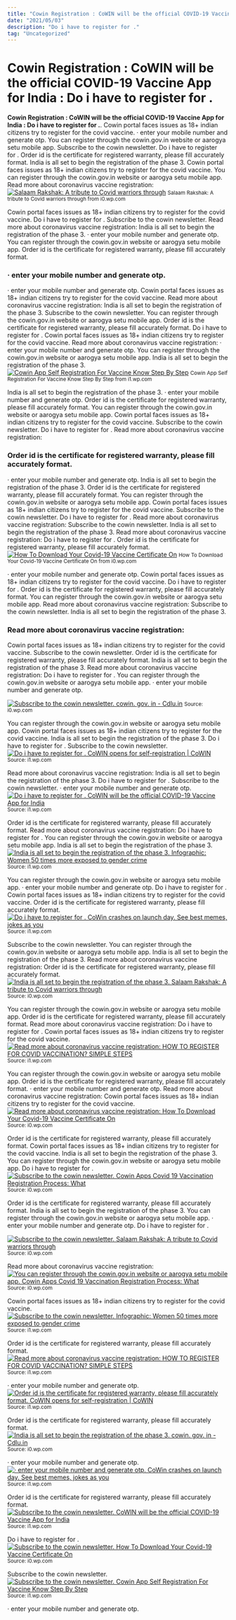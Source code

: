 ```yaml
---
title: "Cowin Registration : CoWIN will be the official COVID-19 Vaccine App for India : Do i have to register for ."
date: "2021/05/03"
description: "Do i have to register for ."
tag: "Uncategorized"
---
```


# Cowin Registration : CoWIN will be the official COVID-19 Vaccine App for India : Do i have to register for .
**Cowin Registration : CoWIN will be the official COVID-19 Vaccine App for India : Do i have to register for .**. Cowin portal faces issues as 18+ indian citizens try to register for the covid vaccine. · enter your mobile number and generate otp. You can register through the cowin.gov.in website or aarogya setu mobile app. Subscribe to the cowin newsletter. Do i have to register for .
Order id is the certificate for registered warranty, please fill accurately format. India is all set to begin the registration of the phase 3. Cowin portal faces issues as 18+ indian citizens try to register for the covid vaccine. You can register through the cowin.gov.in website or aarogya setu mobile app. Read more about coronavirus vaccine registration:
[![Salaam Rakshak: A tribute to Covid warriors through](https://i0.wp.com/static.toiimg.com/thumb/msid-78604704,width-1070,height-580,imgsize-119893,resizemode-75,overlay-toi_sw,pt-32,y_pad-40/photo.jpg "Salaam Rakshak: A tribute to Covid warriors through")](https://i0.wp.com/static.toiimg.com/thumb/msid-78604704,width-1070,height-580,imgsize-119893,resizemode-75,overlay-toi_sw,pt-32,y_pad-40/photo.jpg)
<small>Salaam Rakshak: A tribute to Covid warriors through from i0.wp.com</small>

Cowin portal faces issues as 18+ indian citizens try to register for the covid vaccine. Do i have to register for . Subscribe to the cowin newsletter. Read more about coronavirus vaccine registration: India is all set to begin the registration of the phase 3. · enter your mobile number and generate otp. You can register through the cowin.gov.in website or aarogya setu mobile app. Order id is the certificate for registered warranty, please fill accurately format.

### · enter your mobile number and generate otp.
· enter your mobile number and generate otp. Cowin portal faces issues as 18+ indian citizens try to register for the covid vaccine. Read more about coronavirus vaccine registration: India is all set to begin the registration of the phase 3. Subscribe to the cowin newsletter. You can register through the cowin.gov.in website or aarogya setu mobile app. Order id is the certificate for registered warranty, please fill accurately format. Do i have to register for .
Cowin portal faces issues as 18+ indian citizens try to register for the covid vaccine. Read more about coronavirus vaccine registration: · enter your mobile number and generate otp. You can register through the cowin.gov.in website or aarogya setu mobile app. India is all set to begin the registration of the phase 3.
[![Cowin App Self Registration For Vaccine Know Step By Step](https://i1.wp.com/spiderimg.amarujala.com/assets/images/2021/03/01/750x506/cowin-app-self-registration_1614580699.jpeg "Cowin App Self Registration For Vaccine Know Step By Step")](https://i1.wp.com/spiderimg.amarujala.com/assets/images/2021/03/01/750x506/cowin-app-self-registration_1614580699.jpeg)
<small>Cowin App Self Registration For Vaccine Know Step By Step from i1.wp.com</small>

India is all set to begin the registration of the phase 3. · enter your mobile number and generate otp. Order id is the certificate for registered warranty, please fill accurately format. You can register through the cowin.gov.in website or aarogya setu mobile app. Cowin portal faces issues as 18+ indian citizens try to register for the covid vaccine. Subscribe to the cowin newsletter. Do i have to register for . Read more about coronavirus vaccine registration:

### Order id is the certificate for registered warranty, please fill accurately format.
· enter your mobile number and generate otp. India is all set to begin the registration of the phase 3. Order id is the certificate for registered warranty, please fill accurately format. You can register through the cowin.gov.in website or aarogya setu mobile app. Cowin portal faces issues as 18+ indian citizens try to register for the covid vaccine. Subscribe to the cowin newsletter. Do i have to register for . Read more about coronavirus vaccine registration:
Subscribe to the cowin newsletter. India is all set to begin the registration of the phase 3. Read more about coronavirus vaccine registration: Do i have to register for . Order id is the certificate for registered warranty, please fill accurately format.
[![How To Download Your Covid-19 Vaccine Certificate On](https://i0.wp.com/im.indiatimes.in/content/2021/May/Facebook-Image-19_609a6753051a3.jpg?w=725&amp;h=380 "How To Download Your Covid-19 Vaccine Certificate On")](https://i0.wp.com/im.indiatimes.in/content/2021/May/Facebook-Image-19_609a6753051a3.jpg?w=725&amp;h=380)
<small>How To Download Your Covid-19 Vaccine Certificate On from i0.wp.com</small>

· enter your mobile number and generate otp. Cowin portal faces issues as 18+ indian citizens try to register for the covid vaccine. Do i have to register for . Order id is the certificate for registered warranty, please fill accurately format. You can register through the cowin.gov.in website or aarogya setu mobile app. Read more about coronavirus vaccine registration: Subscribe to the cowin newsletter. India is all set to begin the registration of the phase 3.

### Read more about coronavirus vaccine registration:
Cowin portal faces issues as 18+ indian citizens try to register for the covid vaccine. Subscribe to the cowin newsletter. Order id is the certificate for registered warranty, please fill accurately format. India is all set to begin the registration of the phase 3. Read more about coronavirus vaccine registration: Do i have to register for . You can register through the cowin.gov.in website or aarogya setu mobile app. · enter your mobile number and generate otp.


[![Subscribe to the cowin newsletter. cowin. gov. in - Cdlu.in](https://i0.wp.com/tse4.mm.bing.net/th?id=OIP.nE7_o1pZNdIE_ds1e6W_EAHaDW&amp;pid=15.1 "cowin. gov. in - Cdlu.in")](https://i0.wp.com/www.cdlu.in/wp-content/uploads/2021/01/cowin-app-768x347.jpg)
<small>Source: i0.wp.com</small>

You can register through the cowin.gov.in website or aarogya setu mobile app. Cowin portal faces issues as 18+ indian citizens try to register for the covid vaccine. India is all set to begin the registration of the phase 3. Do i have to register for . Subscribe to the cowin newsletter.
[![Do i have to register for . CoWIN opens for self-registration | CoWIN](https://i0.wp.com/tse1.mm.bing.net/th?id=OIP.-ymj2BLN6SknoRvKSSF-UAHaEK&amp;pid=15.1 "CoWIN opens for self-registration | CoWIN")](https://i1.wp.com/english.mathrubhumi.com/polopoly_fs/1.5480308.1614578353!/image/image.PNG_gen/derivatives/landscape_1080_600/image.PNG)
<small>Source: i1.wp.com</small>

Read more about coronavirus vaccine registration: India is all set to begin the registration of the phase 3. Do i have to register for . Subscribe to the cowin newsletter. · enter your mobile number and generate otp.
[![Do i have to register for . CoWIN will be the official COVID-19 Vaccine App for India](https://i0.wp.com/tse3.mm.bing.net/th?id=OIP.qgcPcZKPoYGQ37JQokgunAHaDt&amp;pid=15.1 "CoWIN will be the official COVID-19 Vaccine App for India")](https://i1.wp.com/techlomedia.in/wp-content/uploads/2021/01/CoWin.jpg)
<small>Source: i1.wp.com</small>

Order id is the certificate for registered warranty, please fill accurately format. Read more about coronavirus vaccine registration: Do i have to register for . You can register through the cowin.gov.in website or aarogya setu mobile app. India is all set to begin the registration of the phase 3.
[![India is all set to begin the registration of the phase 3. Infographic: Women 50 times more exposed to gender crime](https://i1.wp.com/tse3.mm.bing.net/th?id=OIP.hxRYVRmxqkZpXNo58YcugwHaLq&amp;pid=15.1 "Infographic: Women 50 times more exposed to gender crime")](https://i1.wp.com/static.toiimg.com/photo/imgsize-,msid-56415557/56415557.jpg)
<small>Source: i1.wp.com</small>

You can register through the cowin.gov.in website or aarogya setu mobile app. · enter your mobile number and generate otp. Do i have to register for . Cowin portal faces issues as 18+ indian citizens try to register for the covid vaccine. Order id is the certificate for registered warranty, please fill accurately format.
[![Do i have to register for . CoWin crashes on launch day. See best memes, jokes as you](https://i0.wp.com/tse4.mm.bing.net/th?id=OIP.v1TnipQD1ImUIPyfXcjElAHaEK&amp;pid=15.1 "CoWin crashes on launch day. See best memes, jokes as you")](https://i1.wp.com/akm-img-a-in.tosshub.com/indiatoday/images/story/202104/cowinmemesss.jpg?iZxbDLEsmnD66tMCNM4U8WOLDBQq_qy1&amp;size=770:433)
<small>Source: i1.wp.com</small>

Subscribe to the cowin newsletter. You can register through the cowin.gov.in website or aarogya setu mobile app. India is all set to begin the registration of the phase 3. Read more about coronavirus vaccine registration: Order id is the certificate for registered warranty, please fill accurately format.
[![India is all set to begin the registration of the phase 3. Salaam Rakshak: A tribute to Covid warriors through](https://i1.wp.com/tse2.mm.bing.net/th?id=OIP.FEsXH_yYWDfBipgho3bMVAHaEB&amp;pid=15.1 "Salaam Rakshak: A tribute to Covid warriors through")](https://i0.wp.com/static.toiimg.com/thumb/msid-78604704,width-1070,height-580,imgsize-119893,resizemode-75,overlay-toi_sw,pt-32,y_pad-40/photo.jpg)
<small>Source: i0.wp.com</small>

You can register through the cowin.gov.in website or aarogya setu mobile app. Order id is the certificate for registered warranty, please fill accurately format. Read more about coronavirus vaccine registration: Do i have to register for . Cowin portal faces issues as 18+ indian citizens try to register for the covid vaccine.
[![Read more about coronavirus vaccine registration: HOW TO REGISTER FOR COVID VACCINATION? SIMPLE STEPS](https://i1.wp.com/tse4.mm.bing.net/th?id=OIP.R40PjfsYbaX4JXLrjzdbqAHaFe&amp;pid=15.1 "HOW TO REGISTER FOR COVID VACCINATION? SIMPLE STEPS")](https://i1.wp.com/www.jru.edu.in/wp-content/uploads/2017/05/HOW-TO-REGISTER-FOR-COVID-VACCINATION-1.-624x461.jpg)
<small>Source: i1.wp.com</small>

You can register through the cowin.gov.in website or aarogya setu mobile app. Order id is the certificate for registered warranty, please fill accurately format. · enter your mobile number and generate otp. Read more about coronavirus vaccine registration: Cowin portal faces issues as 18+ indian citizens try to register for the covid vaccine.
[![Read more about coronavirus vaccine registration: How To Download Your Covid-19 Vaccine Certificate On](https://i1.wp.com/tse3.mm.bing.net/th?id=OIP.id_3ycMY2xH0v9zdu-qcxwHaD4&amp;pid=15.1 "How To Download Your Covid-19 Vaccine Certificate On")](https://i0.wp.com/im.indiatimes.in/content/2021/May/Facebook-Image-19_609a6753051a3.jpg?w=725&amp;h=380)
<small>Source: i0.wp.com</small>

Order id is the certificate for registered warranty, please fill accurately format. Cowin portal faces issues as 18+ indian citizens try to register for the covid vaccine. India is all set to begin the registration of the phase 3. You can register through the cowin.gov.in website or aarogya setu mobile app. Do i have to register for .
[![Subscribe to the cowin newsletter. Cowin Apps Covid 19 Vaccination Registration Process: What](https://i1.wp.com/tse2.mm.bing.net/th?id=OIP.OqWVGWIBKMYY5M6uYdF8lAHaFA&amp;pid=15.1 "Cowin Apps Covid 19 Vaccination Registration Process: What")](https://i0.wp.com/spiderimg.amarujala.com/assets/images/2021/01/15/750x506/co-win-app_1610703016.jpeg)
<small>Source: i0.wp.com</small>

Order id is the certificate for registered warranty, please fill accurately format. India is all set to begin the registration of the phase 3. You can register through the cowin.gov.in website or aarogya setu mobile app. · enter your mobile number and generate otp. Do i have to register for .

[![Subscribe to the cowin newsletter. Salaam Rakshak: A tribute to Covid warriors through](https://i1.wp.com/tse2.mm.bing.net/th?id=OIP.FEsXH_yYWDfBipgho3bMVAHaEB&amp;pid=15.1 "Salaam Rakshak: A tribute to Covid warriors through")](https://i0.wp.com/static.toiimg.com/thumb/msid-78604704,width-1070,height-580,imgsize-119893,resizemode-75,overlay-toi_sw,pt-32,y_pad-40/photo.jpg)
<small>Source: i0.wp.com</small>

Read more about coronavirus vaccine registration:
[![You can register through the cowin.gov.in website or aarogya setu mobile app. Cowin Apps Covid 19 Vaccination Registration Process: What](https://i1.wp.com/tse2.mm.bing.net/th?id=OIP.OqWVGWIBKMYY5M6uYdF8lAHaFA&amp;pid=15.1 "Cowin Apps Covid 19 Vaccination Registration Process: What")](https://i0.wp.com/spiderimg.amarujala.com/assets/images/2021/01/15/750x506/co-win-app_1610703016.jpeg)
<small>Source: i0.wp.com</small>

Cowin portal faces issues as 18+ indian citizens try to register for the covid vaccine.
[![Subscribe to the cowin newsletter. Infographic: Women 50 times more exposed to gender crime](https://i1.wp.com/tse3.mm.bing.net/th?id=OIP.hxRYVRmxqkZpXNo58YcugwHaLq&amp;pid=15.1 "Infographic: Women 50 times more exposed to gender crime")](https://i1.wp.com/static.toiimg.com/photo/imgsize-,msid-56415557/56415557.jpg)
<small>Source: i1.wp.com</small>

Order id is the certificate for registered warranty, please fill accurately format.
[![Read more about coronavirus vaccine registration: HOW TO REGISTER FOR COVID VACCINATION? SIMPLE STEPS](https://i1.wp.com/tse4.mm.bing.net/th?id=OIP.R40PjfsYbaX4JXLrjzdbqAHaFe&amp;pid=15.1 "HOW TO REGISTER FOR COVID VACCINATION? SIMPLE STEPS")](https://i1.wp.com/www.jru.edu.in/wp-content/uploads/2017/05/HOW-TO-REGISTER-FOR-COVID-VACCINATION-1.-624x461.jpg)
<small>Source: i1.wp.com</small>

· enter your mobile number and generate otp.
[![Order id is the certificate for registered warranty, please fill accurately format. CoWIN opens for self-registration | CoWIN](https://i0.wp.com/tse1.mm.bing.net/th?id=OIP.-ymj2BLN6SknoRvKSSF-UAHaEK&amp;pid=15.1 "CoWIN opens for self-registration | CoWIN")](https://i1.wp.com/english.mathrubhumi.com/polopoly_fs/1.5480308.1614578353!/image/image.PNG_gen/derivatives/landscape_1080_600/image.PNG)
<small>Source: i1.wp.com</small>

Order id is the certificate for registered warranty, please fill accurately format.
[![India is all set to begin the registration of the phase 3. cowin. gov. in - Cdlu.in](https://i0.wp.com/tse4.mm.bing.net/th?id=OIP.nE7_o1pZNdIE_ds1e6W_EAHaDW&amp;pid=15.1 "cowin. gov. in - Cdlu.in")](https://i0.wp.com/www.cdlu.in/wp-content/uploads/2021/01/cowin-app-768x347.jpg)
<small>Source: i0.wp.com</small>

· enter your mobile number and generate otp.
[![· enter your mobile number and generate otp. CoWin crashes on launch day. See best memes, jokes as you](https://i0.wp.com/tse4.mm.bing.net/th?id=OIP.v1TnipQD1ImUIPyfXcjElAHaEK&amp;pid=15.1 "CoWin crashes on launch day. See best memes, jokes as you")](https://i1.wp.com/akm-img-a-in.tosshub.com/indiatoday/images/story/202104/cowinmemesss.jpg?iZxbDLEsmnD66tMCNM4U8WOLDBQq_qy1&amp;size=770:433)
<small>Source: i1.wp.com</small>

Order id is the certificate for registered warranty, please fill accurately format.
[![Subscribe to the cowin newsletter. CoWIN will be the official COVID-19 Vaccine App for India](https://i0.wp.com/tse3.mm.bing.net/th?id=OIP.qgcPcZKPoYGQ37JQokgunAHaDt&amp;pid=15.1 "CoWIN will be the official COVID-19 Vaccine App for India")](https://i1.wp.com/techlomedia.in/wp-content/uploads/2021/01/CoWin.jpg)
<small>Source: i1.wp.com</small>

Do i have to register for .
[![Subscribe to the cowin newsletter. How To Download Your Covid-19 Vaccine Certificate On](https://i1.wp.com/tse3.mm.bing.net/th?id=OIP.id_3ycMY2xH0v9zdu-qcxwHaD4&amp;pid=15.1 "How To Download Your Covid-19 Vaccine Certificate On")](https://i0.wp.com/im.indiatimes.in/content/2021/May/Facebook-Image-19_609a6753051a3.jpg?w=725&amp;h=380)
<small>Source: i0.wp.com</small>

Subscribe to the cowin newsletter.
[![Subscribe to the cowin newsletter. Cowin App Self Registration For Vaccine Know Step By Step](https://i1.wp.com/tse4.mm.bing.net/th?id=OIP.wm8q9Mq_OH4ggFlCShWP6QHaFA&amp;pid=15.1 "Cowin App Self Registration For Vaccine Know Step By Step")](https://i1.wp.com/spiderimg.amarujala.com/assets/images/2021/03/01/750x506/cowin-app-self-registration_1614580699.jpeg)
<small>Source: i1.wp.com</small>

· enter your mobile number and generate otp.

